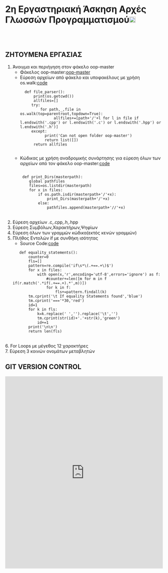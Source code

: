 # 2η Εργαστηριακή Άσκηση Αρχές Γλωσσών Προγραμματισμού<a href="https://github.com/chgogos/dituoi_agp/blob/main/resources/agp_assignment20210329.pdf"><img src="https://upload.wikimedia.org/wikipedia/commons/thumb/1/1f/Red_information_icon_with_gradient_background.svg/768px-Red_information_icon_with_gradient_background.svg.png" width="20px" height="20px"></a>
<br><br>
## ΖΗΤΟΥΜΕΝΑ ΕΡΓΑΣΙΑΣ
1. Άνοιγμα και περιήγηση στον φάκελο oop-master 
    * Φάκελος oop-master:[oop-master](https://github.com/chgogos/oop/archive/refs/heads/master.zip)
    * Εύρεση αρχείων από φάκελο και υποφακέλους με χρήση os.walk:[code](https://github.com/vasnastos/Assignment_AGP/blob/master/file_walk.py)
       ```
         def file_parser():
             print(os.getcwd())
             allfiles=[]
            try:
                for path,_,file in os.walk(top=parentroot,topdown=True):
                      allfiles+=[path+'/'+l for l in file if l.endswith('.cpp') or l.endswith('.c') or l.endswith('.hpp') or l.endswith('.h')]
            except:
                  print('Can not open folder oop-master')
                  return list([])
             return allfiles
        
       ```
    * Κώδικας με χρήση αναδρομικής συνάρτησης για εύρεση όλων των αρχείων από τον φάκελο oop-master:[code](https://github.com/vasnastos/Assignment_AGP/tree/master/File_Detector)
        ```
        
         def print_Dirs(masterpath):
            global pathfiles
            files=os.listdir(masterpath)
            for x in files:
                if os.path.isdir(masterpath+'/'+x):
                    print_Dirs(masterpath+'/'+x)
                else:
                    pathfiles.append(masterpath+'//'+x)
        
        ```
        <br>
2. Εύρεση αρχείων .c,.cpp,.h,.hpp<br>
3. Εύρεση Συμβόλων,Χαρακτήρων,Ψηφίων<br>
4. Εύρεση όλων των γραμμών κώδικα(εκτός κενών γραμμών)<br>
5. Πλήθος Εντολών if με συνθήκη ισότητας
      * Source Code:[code](https://github.com/vasnastos/Assignment_AGP/tree/master/4.Calculate_If_Statement)
      ```
         def equality_statements():
             counter=0
             fls=[]
             pattern=re.compile('if\s*\(.+==.+\)$')
             for x in files:
                 with open(x,'r',encoding='utf-8',errors='ignore') as f:
                     #counter+=len([m for m in f if(r.match('.*if(.+==.+).*',m))])
                     for k in f:
                         fls+=pattern.findall(k)
             tm.cprint('\t If equality Statements found','blue')
             tm.cprint('==='*30,'red')
             id=1
             for k in fls:
                 k=k.replace(' ','').replace('\t','')
                 tm.cprint(str(id)+'.'+str(k),'green')
                 id+=1
             print('\n\n')
             return len(fls)
      ```
      
<br>
6. For Loops με μέγεθος 12 χαρακτήρες<br>
7. Εύρεση 3 κοινών ονομάτων μεταβλητών


## GIT VERSION CONTROL
<iframe width="100%" height="615" src="https://www.youtube.com/embed/RGOj5yH7evk" title="YouTube video player" frameborder="0" allow="accelerometer; autoplay; clipboard-write; encrypted-media; gyroscope; picture-in-picture" allowfullscreen></iframe>
